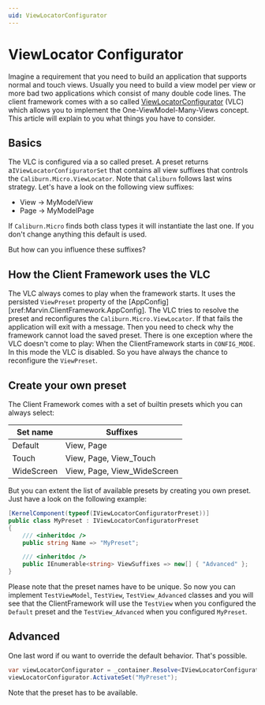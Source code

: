 ```yaml
---
uid: ViewLocatorConfigurator
---
```

# ViewLocator Configurator

Imagine a requirement that you need to build an application that supports normal and touch views. Usually you need to build a view model per view or more bad two applications which consist of many double code lines.
The client framework comes with a so called [ViewLocatorConfigurator](xref:Marvin.ClientFramework.Kernel.ViewLocatorConfigurator) (VLC) which allows you to implement the One-ViewModel-Many-Views concept. This article will explain to you what things you have to consider.

## Basics

The VLC is configured via a so called preset. A preset returns a`IViewLocatorConfiguratorSet` that contains all view suffixes that controls the `Caliburn.Micro.ViewLocator`. Note that `Caliburn` follows last wins strategy. Let's have a look on the following view suffixes:

* View -> MyModelView
* Page -> MyModelPage

If `Caliburn.Micro` finds both class types it will instantiate the last one. If you don't change anything this default is used.

But how can you influence these suffixes?

## How the Client Framework uses the VLC

The VLC always comes to play when the framework starts. It uses the persisted `ViewPreset` property of the [AppConfig][xref:Marvin.ClientFramework.AppConfig]. The VLC tries to resolve the preset and reconfigures the `Caliburn.Micro.ViewLocator`. If that fails the application will exit with a message. Then you need to check why the framework cannot load the saved preset.
There is one exception where the VLC doesn't come to play: When the ClientFramework starts in `CONFIG_MODE`. In this mode the VLC is disabled. So you have always the chance to reconfigure the `ViewPreset`.

## Create your own preset

The Client Framework comes with a set of builtin presets which you can always select:

| Set name      | Suffixes      |
|---------------|---------------|
| Default | View, Page |
| Touch | View, Page, View_Touch |
| WideScreen | View, Page, View_WideScreen |

But you can extent the list of available presets by creating you own preset. Just have a look on the following example:

````cs
[KernelComponent(typeof(IViewLocatorConfiguratorPreset))]
public class MyPreset : IViewLocatorConfiguratorPreset
{
    /// <inheritdoc />
    public string Name => "MyPreset";

    /// <inheritdoc />
    public IEnumerable<string> ViewSuffixes => new[] { "Advanced" };
}
````

Please note that the preset names have to be unique. So now you can implement `TestViewModel`, `TestView`, `TestView_Advanced` classes and you will see that the ClientFramework will use the `TestView` when you configured the `Default` preset and the `TestView_Advanced` when you configured `MyPreset`.

## Advanced

One last word if ou want to override the default behavior. That's possible.

````cs
var viewLocatorConfigurator = _container.Resolve<IViewLocatorConfigurator>();
viewLocatorConfigurator.ActivateSet("MyPreset");
````

Note that the preset has to be available.